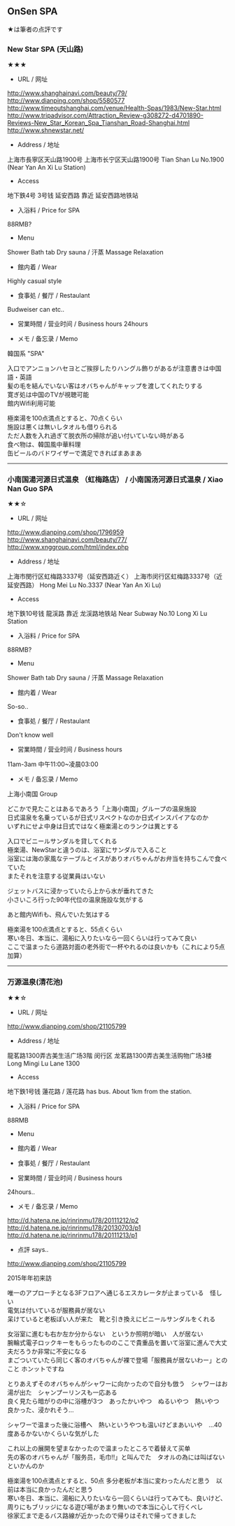 ## OnSen SPA

★は筆者の点評です


### New Star SPA (天山路)

★★★

- URL / 网址

http://www.shanghainavi.com/beauty/79/
http://www.dianping.com/shop/5580577
http://www.timeoutshanghai.com/venue/Health-Spas/1983/New-Star.html
http://www.tripadvisor.com/Attraction_Review-g308272-d4701890-Reviews-New_Star_Korean_Spa_Tianshan_Road-Shanghai.html
http://www.shnewstar.net/

- Address / 地址

上海市長寧区天山路1900号
上海市长宁区天山路1900号
Tian Shan Lu No.1900 (Near Yan An Xi Lu Station)


- Access

地下鉄4号 3号钱 延安西路
靠近 延安西路地铁站


- 入浴料 / Price for SPA

88RMB?


- Menu

Shower
Bath tab
Dry sauna / 汗蒸
Massage
Relaxation



- 館内着 / Wear

Highly casual style


- 食事処 / 餐厅 / Restaulant

Budweiser can etc..


- 営業時間 / 营业时间 / Business hours
24hours


- メモ / 备忘录 / Memo

韓国系 "SPA"

入口でアンニョンハセヨとご挨拶したりハングル飾りがあるが注意書きは中国語・英語<br>
髪の毛を結んでいない客はオバちゃんがキャップを渡してくれたりする<br>
寛ぎ処は中国のTVが視聴可能<br>
館内Wifi利用可能

極楽湯を100点満点とすると、70点くらい<br>
施設は悪くは無いしタオルも借りられる<br>
ただ人数を入れ過ぎて脱衣所の掃除が追い付いていない時がある<br>
食べ物は、韓国風中華料理<br>
缶ビールのバドワイザーで満足できればまあまあ


---

### 小南国湯河源日式温泉 （虹梅路店） / 小南国汤河源日式温泉 / Xiao Nan Guo SPA

★★☆

- URL / 网址

http://www.dianping.com/shop/1796959
http://www.shanghainavi.com/beauty/77/
http://www.xnggroup.com/html/index.php


- Address / 地址

上海市閔行区虹梅路3337号（延安西路近く）
上海市闵行区虹梅路3337号（近延安西路）
Hong Mei Lu No.3337 (Near Yan An Xi Lu)


- Access

地下鉄10号钱 龍渓路
靠近 龙渓路地铁站
Near Subway No.10 Long Xi Lu Station


- 入浴料 / Price for SPA

88RMB?


- Menu

Shower
Bath tab
Dry sauna / 汗蒸
Massage
Relaxation


- 館内着 / Wear

So-so..


- 食事処 / 餐厅 / Restaulant

Don't know well


- 営業時間 / 营业时间 / Business hours

11am-3am
中午11:00~凌晨03:00


- メモ / 备忘录 / Memo

上海小南国 Group

どこかで見たことはあるであろう「上海小南国」グループの温泉施設<br>
日式温泉を名乗っているが日式リスペクトなのか日式インスパイアなのか<br>
いずれにせよ中身は日式ではなく極楽湯とのランクは異とする

入口でビニールサンダルを貸してくれる<br>
極楽湯、NewStarと違うのは、浴室にサンダルで入ること<br>
浴室には海の家風なテーブルとイスがありオバちゃんがお弁当を持ちこんで食べていた<br>
またそれを注意する従業員はいない

ジェットバスに浸かっていたら上から水が垂れてきた<br>
小さいころ行った90年代位の温泉施設な気がする

あと館内Wifiも、飛んでいた気はする

極楽湯を100点満点とすると、55点くらい<br>
寒い冬日、本当に、湯船に入りたいなら一回くらいは行ってみて良い<br>
ここで温まったら道路対面の老外街で一杯やれるのは良いかも（これにより5点加算）


---

### 万源温泉(清花池)

★★☆


- URL / 网址

http://www.dianping.com/shop/21105799

- Address / 地址

 龍茗路1300弄古美生活广场3階
闵行区 龙茗路1300弄古美生活购物广场3楼
Long Mingi Lu Lane 1300


- Access

地下鉄1号钱 蓮花路 / 莲花路 has bus. About 1km from the station.


- 入浴料 / Price for SPA

88RMB

- Menu

- 館内着 / Wear

- 食事処 / 餐厅 / Restaulant

- 営業時間 / 营业时间 / Business hours

24hours..


- メモ / 备忘录 / Memo

http://d.hatena.ne.jp/rinrinmu178/20111212/p2
http://d.hatena.ne.jp/rinrinmu178/20130703/p1
http://d.hatena.ne.jp/rinrinmu178/20111213/p1

- 点評 says..

http://www.dianping.com/shop/21105799

2015年年初来訪

唯一のアプローチとなる3Fフロアへ通じるエスカレータが止まっている　怪しい<br>
電気は付いているが服務員が居ない<br>
呆けていると老板ぽい人が来た　靴と引き換えにビニールサンダルをくれる<br>

女浴室に進むも右か左か分からない　というか照明が暗い　人が居ない<br>
腕輪式電子ロックキーをもらったもののここで貴重品を置いて浴室に進んで大丈夫だろうか非常に不安になる<br>
まごついていたら同じく客のオバちゃんが裸で登場「服務員が居ないわー」とのこと ホンットですね<br>

とりあえずそのオバちゃんがシャワーに向かったので自分も倣う　シャワーはお湯が出た　シャンプーリンスも一応ある<br>
良く見たら暗がりの中に浴槽が3つ　あったかいやつ　ぬるいやつ　熱いやつ　良かった、浸かれそう…<br>

シャワーで温まった後に浴槽へ　熱いというやつも温いけどまあいいや　…40度あるかないかくらいな気がした<br>

これ以上の展開を望まなかったので温まったところで着替えて买单<br>
先の客のオバちゃんが「服务员，毛巾!!」と叫んでた　タオルの為には叫ばないといかんのか<br>

極楽湯を100点満点とすると、50点 多分老板が本当に変わったんだと思う　以前は本当に良かったんだと思う<br>
寒い冬日、本当に、湯船に入りたいなら一回くらいは行ってみても、良いけど、周りにもブリッジになる遊び場があまり無いので本当に心して行くべし<br>
徐家汇まで走るバス路線が近かったので帰りはそれで帰ってきました<br>

